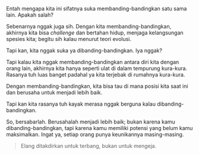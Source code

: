 ---
---

Entah mengapa kita ini sifatnya suka membanding-bandingkan satu sama lain. Apakah salah?

Sebenarnya nggak juga sih. Dengan kita membanding-bandingkan, akhirnya kita bisa _challenge_ dan bertahan hidup, menjaga kelangsungan spesies kita; begitu sih kalau menurut teori evolusi.

Tapi kan, kita nggak suka ya dibanding-bandingkan. Iya nggak?

Tapi kalau kita nggak membanding-bandingkan antara diri kita dengan orang lain, akhirnya kita hanya seperti ulat di dalam tempurung kura-kura. Rasanya tuh luas banget padahal ya kita terjebak di rumahnya kura-kura.

Dengan membanding-bandingkan, kita bisa tau di mana posisi kita saat ini dan berusaha untuk menjadi lebih baik.

Tapi kan kita rasanya tuh kayak merasa nggak berguna kalau dibanding-bandingkan.

So, bersabarlah. Berusahalah menjadi lebih baik; bukan karena kamu dibanding-bandingkan, tapi karena kamu memiliki potensi yang belum kamu maksimalkan. Ingat ya, setiap orang punya keunikannya masing-masing.

> Elang ditakdirkan untuk terbang, bukan untuk mengeja.